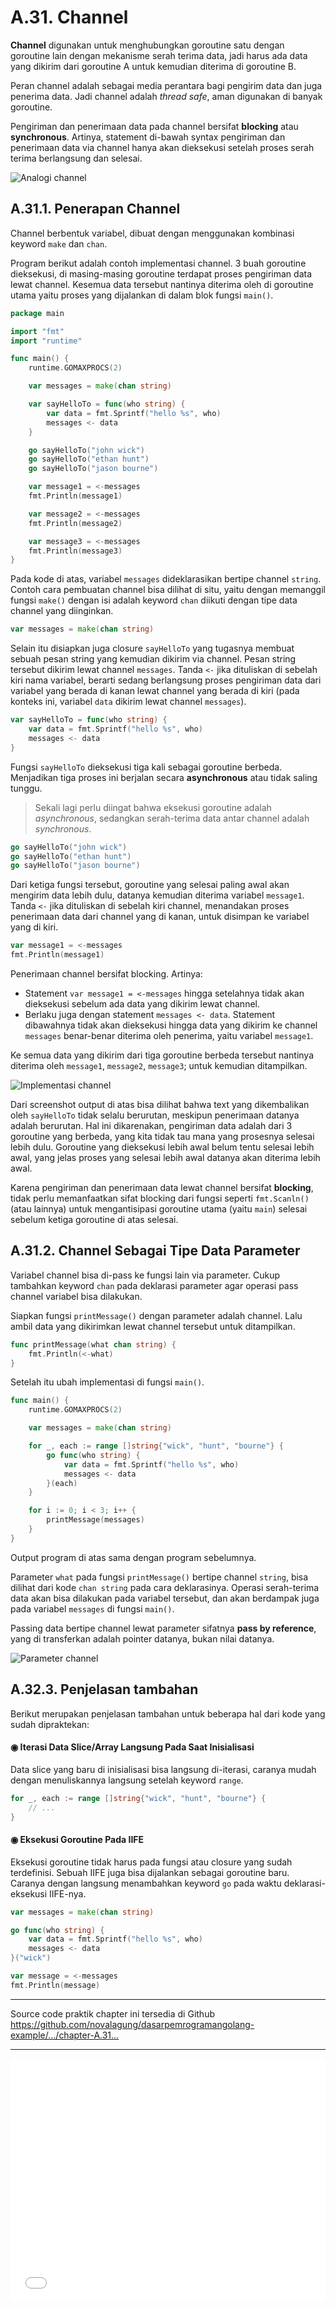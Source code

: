 # A.31. Channel

**Channel** digunakan untuk menghubungkan goroutine satu dengan goroutine lain dengan mekanisme serah terima data, jadi harus ada data yang dikirim dari goroutine A untuk kemudian diterima di goroutine B.

Peran channel adalah sebagai media perantara bagi pengirim data dan juga penerima data. Jadi channel adalah *thread safe*, aman digunakan di banyak goroutine.

Pengiriman dan penerimaan data pada channel bersifat **blocking** atau **synchronous**. Artinya, statement di-bawah syntax pengiriman dan penerimaan data via channel hanya akan dieksekusi setelah proses serah terima berlangsung dan selesai.

![Analogi channel](images/A_channel_1_analogy.png)

## A.31.1. Penerapan Channel

Channel berbentuk variabel, dibuat dengan menggunakan kombinasi keyword `make` dan `chan`.

Program berikut adalah contoh implementasi channel. 3 buah goroutine dieksekusi, di masing-masing goroutine terdapat proses pengiriman data lewat channel. Kesemua data tersebut nantinya diterima oleh di goroutine utama yaitu proses yang dijalankan di dalam blok fungsi `main()`.

```go
package main

import "fmt"
import "runtime"

func main() {
    runtime.GOMAXPROCS(2)

    var messages = make(chan string)

    var sayHelloTo = func(who string) {
        var data = fmt.Sprintf("hello %s", who)
        messages <- data
    }

    go sayHelloTo("john wick")
    go sayHelloTo("ethan hunt")
    go sayHelloTo("jason bourne")

    var message1 = <-messages
    fmt.Println(message1)

    var message2 = <-messages
    fmt.Println(message2)

    var message3 = <-messages
    fmt.Println(message3)
}
```

Pada kode di atas, variabel `messages` dideklarasikan bertipe channel `string`. Contoh cara pembuatan channel bisa dilihat di situ, yaitu dengan memanggil fungsi `make()` dengan isi adalah keyword `chan` diikuti dengan tipe data channel yang diinginkan.

```go
var messages = make(chan string)
```

Selain itu disiapkan juga closure `sayHelloTo` yang tugasnya membuat sebuah pesan string yang kemudian dikirim via channel. Pesan string tersebut dikirim lewat channel `messages`. Tanda `<-` jika dituliskan di sebelah kiri nama variabel, berarti sedang berlangsung proses pengiriman data dari variabel yang berada di kanan lewat channel yang berada di kiri (pada konteks ini, variabel `data` dikirim lewat channel `messages`).

```go
var sayHelloTo = func(who string) {
    var data = fmt.Sprintf("hello %s", who)
    messages <- data
}
```

Fungsi `sayHelloTo` dieksekusi tiga kali sebagai goroutine berbeda. Menjadikan tiga proses ini berjalan secara **asynchronous** atau tidak saling tunggu.

> Sekali lagi perlu diingat bahwa eksekusi goroutine adalah *asynchronous*, sedangkan serah-terima data antar channel adalah *synchronous*.

```go
go sayHelloTo("john wick")
go sayHelloTo("ethan hunt")
go sayHelloTo("jason bourne")
```

Dari ketiga fungsi tersebut, goroutine yang selesai paling awal akan mengirim data lebih dulu, datanya kemudian diterima variabel `message1`. Tanda `<-` jika dituliskan di sebelah kiri channel, menandakan proses penerimaan data dari channel yang di kanan, untuk disimpan ke variabel yang di kiri.

```go
var message1 = <-messages
fmt.Println(message1)
```

Penerimaan channel bersifat blocking. Artinya:

- Statement `var message1 = <-messages` hingga setelahnya tidak akan dieksekusi sebelum ada data yang dikirim lewat channel.
- Berlaku juga dengan statement `messages <- data`. Statement dibawahnya tidak akan dieksekusi hingga data yang dikirim ke channel `messages` benar-benar diterima oleh penerima, yaitu variabel `message1`.

Ke semua data yang dikirim dari tiga goroutine berbeda tersebut nantinya diterima oleh `message1`, `message2`, `message3`; untuk kemudian ditampilkan.

![Implementasi channel](images/A_channel_2_channel.png)

Dari screenshot output di atas bisa dilihat bahwa text yang dikembalikan oleh `sayHelloTo` tidak selalu berurutan, meskipun penerimaan datanya adalah berurutan. Hal ini dikarenakan, pengiriman data adalah dari 3 goroutine yang berbeda, yang kita tidak tau mana yang prosesnya selesai lebih dulu. Goroutine yang dieksekusi lebih awal belum tentu selesai lebih awal, yang jelas proses yang selesai lebih awal datanya akan diterima lebih awal.

Karena pengiriman dan penerimaan data lewat channel bersifat **blocking**, tidak perlu memanfaatkan sifat blocking dari fungsi seperti `fmt.Scanln()` (atau lainnya) untuk mengantisipasi goroutine utama (yaitu `main`) selesai sebelum ketiga goroutine di atas selesai.

## A.31.2. Channel Sebagai Tipe Data Parameter

Variabel channel bisa di-pass ke fungsi lain via parameter. Cukup tambahkan keyword `chan` pada deklarasi parameter agar operasi pass channel variabel bisa dilakukan.

Siapkan fungsi `printMessage()` dengan parameter adalah channel. Lalu ambil data yang dikirimkan lewat channel tersebut untuk ditampilkan.

```go
func printMessage(what chan string) {
    fmt.Println(<-what)
}
```

Setelah itu ubah implementasi di fungsi `main()`.

```go
func main() {
    runtime.GOMAXPROCS(2)

    var messages = make(chan string)

    for _, each := range []string{"wick", "hunt", "bourne"} {
        go func(who string) {
            var data = fmt.Sprintf("hello %s", who)
            messages <- data
        }(each)
    }

    for i := 0; i < 3; i++ {
        printMessage(messages)
    }
}
```

Output program di atas sama dengan program sebelumnya.

Parameter `what` pada fungsi `printMessage()` bertipe channel `string`, bisa dilihat dari kode `chan string` pada cara deklarasinya. Operasi serah-terima data akan bisa dilakukan pada variabel tersebut, dan akan berdampak juga pada variabel `messages` di fungsi `main()`.

Passing data bertipe channel lewat parameter sifatnya **pass by reference**, yang di transferkan adalah pointer datanya, bukan nilai datanya.

![Parameter channel](images/A_channel_3_channel_param.png)

## A.32.3. Penjelasan tambahan

Berikut merupakan penjelasan tambahan untuk beberapa hal dari kode yang sudah dipraktekan:

#### ◉ Iterasi Data Slice/Array Langsung Pada Saat Inisialisasi

Data slice yang baru di inisialisasi bisa langsung di-iterasi, caranya mudah dengan menuliskannya langsung setelah keyword `range`.

```go
for _, each := range []string{"wick", "hunt", "bourne"} {
    // ...
}
```

#### ◉ Eksekusi Goroutine Pada IIFE

Eksekusi goroutine tidak harus pada fungsi atau closure yang sudah terdefinisi. Sebuah IIFE juga bisa dijalankan sebagai goroutine baru. Caranya dengan langsung menambahkan keyword `go` pada waktu deklarasi-eksekusi IIFE-nya.

```go
var messages = make(chan string)

go func(who string) {
    var data = fmt.Sprintf("hello %s", who)
    messages <- data
}("wick")

var message = <-messages
fmt.Println(message)
```

---

<div class="source-code-link">
    <div class="source-code-link-message">Source code praktik chapter ini tersedia di Github</div>
    <a href="https://github.com/novalagung/dasarpemrogramangolang-example/tree/master/chapter-A.31-channel">https://github.com/novalagung/dasarpemrogramangolang-example/.../chapter-A.31...</a>
</div>

---

<iframe src="partial/ebooks.html" width="100%" height="390px" frameborder="0" scrolling="no"></iframe>
